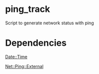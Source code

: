 # ping_track
Script to generate network status with ping

# Dependencies

[Date::Time](https://metacpan.org/pod/DateTime)

[Net::Ping::External](https://metacpan.org/pod/Net::Ping::External)

